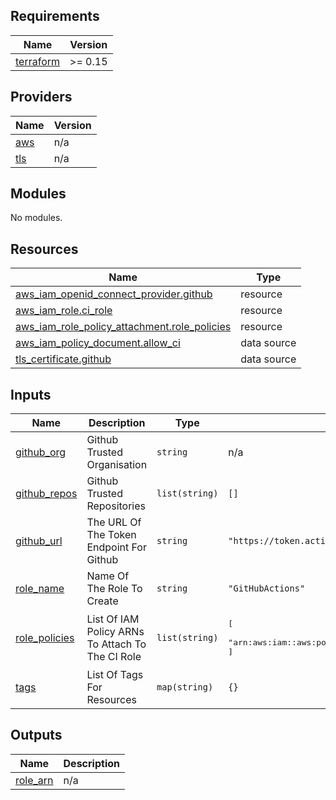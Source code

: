 ## Requirements

| Name | Version |
|------|---------|
| <a name="requirement_terraform"></a> [terraform](#requirement\_terraform) | >= 0.15 |

## Providers

| Name | Version |
|------|---------|
| <a name="provider_aws"></a> [aws](#provider\_aws) | n/a |
| <a name="provider_tls"></a> [tls](#provider\_tls) | n/a |

## Modules

No modules.

## Resources

| Name | Type |
|------|------|
| [aws_iam_openid_connect_provider.github](https://registry.terraform.io/providers/hashicorp/aws/latest/docs/resources/iam_openid_connect_provider) | resource |
| [aws_iam_role.ci_role](https://registry.terraform.io/providers/hashicorp/aws/latest/docs/resources/iam_role) | resource |
| [aws_iam_role_policy_attachment.role_policies](https://registry.terraform.io/providers/hashicorp/aws/latest/docs/resources/iam_role_policy_attachment) | resource |
| [aws_iam_policy_document.allow_ci](https://registry.terraform.io/providers/hashicorp/aws/latest/docs/data-sources/iam_policy_document) | data source |
| [tls_certificate.github](https://registry.terraform.io/providers/hashicorp/tls/latest/docs/data-sources/certificate) | data source |

## Inputs

| Name | Description | Type | Default | Required |
|------|-------------|------|---------|:--------:|
| <a name="input_github_org"></a> [github\_org](#input\_github\_org) | Github Trusted Organisation | `string` | n/a | yes |
| <a name="input_github_repos"></a> [github\_repos](#input\_github\_repos) | Github Trusted Repositories | `list(string)` | `[]` | no |
| <a name="input_github_url"></a> [github\_url](#input\_github\_url) | The URL Of The Token Endpoint For Github | `string` | `"https://token.actions.githubusercontent.com"` | no |
| <a name="input_role_name"></a> [role\_name](#input\_role\_name) | Name Of The Role To Create | `string` | `"GitHubActions"` | no |
| <a name="input_role_policies"></a> [role\_policies](#input\_role\_policies) | List Of IAM Policy ARNs To Attach To The CI Role | `list(string)` | <pre>[<br>  "arn:aws:iam::aws:policy/AdministratorAccess"<br>]</pre> | no |
| <a name="input_tags"></a> [tags](#input\_tags) | List Of Tags For Resources | `map(string)` | `{}` | no |

## Outputs

| Name | Description |
|------|-------------|
| <a name="output_role_arn"></a> [role\_arn](#output\_role\_arn) | n/a |
